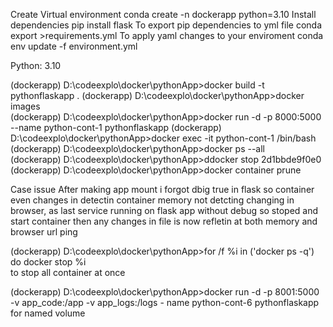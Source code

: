 
Create Virtual environment
    conda create -n dockerapp python=3.10
Install dependencies
    pip install flask
To export pip dependencies to yml file
    conda export >requirements.yml
To apply yaml changes to your enviroment
    conda env update -f environment.yml

Python:
3.10


(dockerapp) D:\codeexplo\docker\pythonApp>docker build -t pythonflaskapp .
(dockerapp) D:\codeexplo\docker\pythonApp>docker images  
(dockerapp) D:\codeexplo\docker\pythonApp>docker run -d -p 8000:5000 --name python-cont-1 pythonflaskapp
(dockerapp) D:\codeexplo\docker\pythonApp>docker exec -it python-cont-1 /bin/bash
(dockerapp) D:\codeexplo\docker\pythonApp>docker ps --all    
(dockerapp) D:\codeexplo\docker\pythonApp>ddocker stop 2d1bbde9f0e0      
(dockerapp) D:\codeexplo\docker\pythonApp>docker container prune

Case issue
After making app mount i forgot dbig true in flask so container even changes in detectin container memory not detcting changing in browser, as last service running on flask app without debug 
so stoped and start container
then any changes in file is now refletin at both memory and browser url ping

(dockerapp) D:\codeexplo\docker\pythonApp>for /f %i in ('docker ps -q') do docker stop %i  
to stop all container at once

(dockerapp) D:\codeexplo\docker\pythonApp>docker run -d -p 8001:5000 -v app_code:/app -v app_logs:/logs - name python-cont-6 pythonflaskapp
for named volume